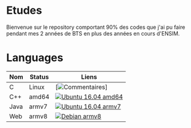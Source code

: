 # Etudes

Bienvenue sur le repository comportant 90% des codes que j'ai pu faire pendant mes 2 années de BTS en plus des années en cours d'ENSIM.

# Languages

| Nom            | Status | Liens |
| --------------------- | -------- |--------|
| C          |  Linux    | [![Commentaires](https://img.shields.io/badge/commentaire-0%25-b70b0b.svg)]
| C++          |  amd64   | [![Ubuntu 16.04 amd64](https://build.getmonero.org/png?builder=monero-static-ubuntu-amd64)](https://build.getmonero.org/builders/monero-static-ubuntu-amd64)
| Java          |  armv7   | [![Ubuntu 16.04 armv7](https://build.getmonero.org/png?builder=monero-static-ubuntu-arm7)](https://build.getmonero.org/builders/monero-static-ubuntu-arm7)
| Web         |  armv8   | [![Debian armv8](https://build.getmonero.org/png?builder=monero-static-debian-armv8)](https://build.getmonero.org/builders/monero-static-debian-armv8)
